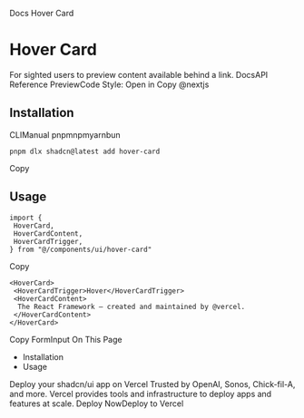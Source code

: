 Docs
Hover Card
# Hover Card
For sighted users to preview content available behind a link.
DocsAPI Reference
PreviewCode
Style: 
Open in Copy
@nextjs
## Installation
CLIManual
pnpmnpmyarnbun
```
pnpm dlx shadcn@latest add hover-card

```

Copy
## Usage
```
import {
 HoverCard,
 HoverCardContent,
 HoverCardTrigger,
} from "@/components/ui/hover-card"
```
Copy
```
<HoverCard>
 <HoverCardTrigger>Hover</HoverCardTrigger>
 <HoverCardContent>
  The React Framework – created and maintained by @vercel.
 </HoverCardContent>
</HoverCard>
```
Copy
FormInput
On This Page
  * Installation
  * Usage


Deploy your shadcn/ui app on Vercel
Trusted by OpenAI, Sonos, Chick-fil-A, and more.
Vercel provides tools and infrastructure to deploy apps and features at scale.
Deploy NowDeploy to Vercel
